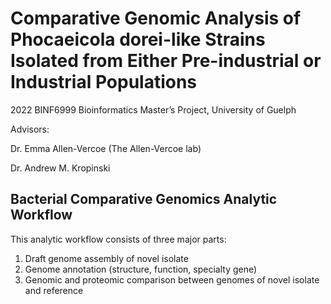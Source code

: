 # Comparative Genomic Analysis of Phocaeicola dorei-like Strains Isolated from Either Pre-industrial or Industrial Populations

2022 BINF6999 Bioinformatics Master’s Project, University of Guelph


Advisors:

Dr. Emma Allen-Vercoe (The Allen-Vercoe lab)

Dr. Andrew M. Kropinski

## Bacterial Comparative Genomics Analytic Workflow

This analytic workflow consists of three major parts:
1) Draft genome assembly of novel isolate
2) Genome annotation (structure, function, specialty gene)
3) Genomic and proteomic comparison between genomes of novel isolate and reference
